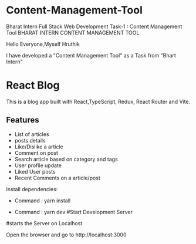 # Content-Management-Tool
Bharat Intern Full Stack Web Development Task-1 : Content Management Tool 
BHARAT INTERN CONTENT MANAGEMENT TOOL 

Hello Everyone,Myself Hruthik 

I have developed a "Content Management Tool" as a Task from "Bhart Intern"

# React Blog
This is a blog app built with React,TypeScript, Redux, React Router and Vite.


## Features
- List of articles
- posts details
- Like/Dislike a article
- Comment on post
- Search article based on category and tags
- User profile update
- Liked User posts 
- Recent Comments on a article/post

  
Install dependencies:
- Command : yarn install

- Command : 
yarn dev #Start Development Server 
 
 #starts the Server on Localhost 

Open the browser and go to http://localhost:3000


